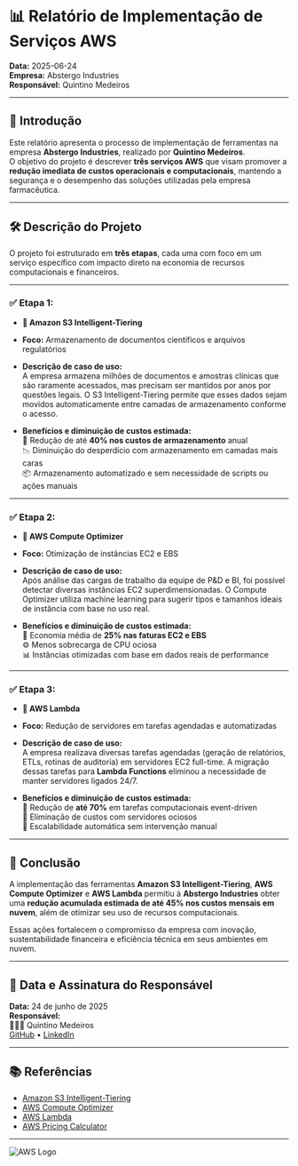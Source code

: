 # 📊 Relatório de Implementação de Serviços AWS
**Data:** 2025-06-24  
**Empresa:** Abstergo Industries  
**Responsável:** Quintino Medeiros

---

## 🧭 Introdução

Este relatório apresenta o processo de implementação de ferramentas na empresa **Abstergo Industries**, realizado por **Quintino Medeiros**.  
O objetivo do projeto é descrever **três serviços AWS** que visam promover a **redução imediata de custos operacionais e computacionais**, mantendo a segurança e o desempenho das soluções utilizadas pela empresa farmacêutica.

---

## 🛠️ Descrição do Projeto

O projeto foi estruturado em **três etapas**, cada uma com foco em um serviço específico com impacto direto na economia de recursos computacionais e financeiros.

---

### ✅ Etapa 1:
- **💾 Amazon S3 Intelligent-Tiering**
- **Foco:** Armazenamento de documentos científicos e arquivos regulatórios
- **Descrição de caso de uso:**  
  A empresa armazena milhões de documentos e amostras clínicas que são raramente acessados, mas precisam ser mantidos por anos por questões legais. O S3 Intelligent-Tiering permite que esses dados sejam movidos automaticamente entre camadas de armazenamento conforme o acesso.

- **Benefícios e diminuição de custos estimada:**  
  💸 Redução de até **40% nos custos de armazenamento** anual  
  📉 Diminuição do desperdício com armazenamento em camadas mais caras  
  📦 Armazenamento automatizado e sem necessidade de scripts ou ações manuais

---

### ✅ Etapa 2:
- **🧠 AWS Compute Optimizer**
- **Foco:** Otimização de instâncias EC2 e EBS
- **Descrição de caso de uso:**  
  Após análise das cargas de trabalho da equipe de P&D e BI, foi possível detectar diversas instâncias EC2 superdimensionadas. O Compute Optimizer utiliza machine learning para sugerir tipos e tamanhos ideais de instância com base no uso real.

- **Benefícios e diminuição de custos estimada:**  
  💸 Economia média de **25% nas faturas EC2 e EBS**  
  ⚙️ Menos sobrecarga de CPU ociosa  
  📊 Instâncias otimizadas com base em dados reais de performance  

---

### ✅ Etapa 3:
- **🧊 AWS Lambda**
- **Foco:** Redução de servidores em tarefas agendadas e automatizadas
- **Descrição de caso de uso:**  
  A empresa realizava diversas tarefas agendadas (geração de relatórios, ETLs, rotinas de auditoria) em servidores EC2 full-time. A migração dessas tarefas para **Lambda Functions** eliminou a necessidade de manter servidores ligados 24/7.

- **Benefícios e diminuição de custos estimada:**  
  💸 Redução de **até 70%** em tarefas computacionais event-driven  
  🚫 Eliminação de custos com servidores ociosos  
  🔄 Escalabilidade automática sem intervenção manual  

---

## 🧾 Conclusão

A implementação das ferramentas **Amazon S3 Intelligent-Tiering**, **AWS Compute Optimizer** e **AWS Lambda** permitiu à **Abstergo Industries** obter uma **redução acumulada estimada de até 45% nos custos mensais em nuvem**, além de otimizar seu uso de recursos computacionais.

Essas ações fortalecem o compromisso da empresa com inovação, sustentabilidade financeira e eficiência técnica em seus ambientes em nuvem.

---

## 📅 Data e Assinatura do Responsável

**Data:** 24 de junho de 2025  
**Responsável:**  
👨🏻‍💻 Quintino Medeiros  
[GitHub](https://github.com/quintinomedeiros) • [LinkedIn](https://www.linkedin.com/in/quintinomedeiros)

---

## 📚 Referências

- [Amazon S3 Intelligent-Tiering](https://docs.aws.amazon.com/AmazonS3/latest/userguide/storage-class-intelligent-tiering.html)  
- [AWS Compute Optimizer](https://aws.amazon.com/compute-optimizer/)  
- [AWS Lambda](https://docs.aws.amazon.com/lambda/latest/dg/welcome.html)  
- [AWS Pricing Calculator](https://calculator.aws.amazon.com/)

---

![AWS Logo](https://a0.awsstatic.com/libra-css/images/logos/aws_logo_smile_1200x630.png)
